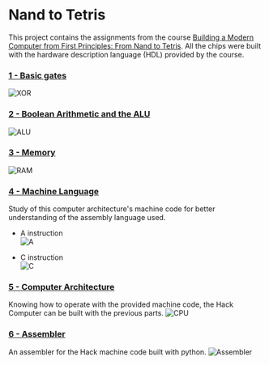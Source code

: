 # Nand to Tetris
This project contains the assignments from the course [Building a Modern Computer from First Principles: From Nand to Tetris](https://www.coursera.org/learn/build-a-computer). All the chips were built with the hardware description language (HDL) provided by the course. <br/>

### [1 - Basic gates](https://github.com/matrodrigues123/nand2Tetris/tree/main/01%20-%20Basic%20Gates)
![XOR](https://user-images.githubusercontent.com/63891336/150401634-18a8a4e9-df22-411e-933d-8b79555b42c4.png)
  
### [2 - Boolean Arithmetic and the ALU](https://github.com/matrodrigues123/nand2Tetris/tree/main/02%20-%20Boolean%20Arithmetic%20and%20the%20ALU)
![ALU](https://user-images.githubusercontent.com/63891336/150402501-e9d2419b-bedb-48bc-8276-7bb7208afd5c.png)

### [3 - Memory](https://github.com/matrodrigues123/nand2Tetris/tree/main/03%20-%20Memory)
![RAM](https://user-images.githubusercontent.com/63891336/150403006-494baadc-5eef-4798-b36c-da4ea228c620.png) 

### [4 - Machine Language](https://github.com/matrodrigues123/nand2Tetris/tree/main/04%20-%20Machine%20Language)
Study of this computer architecture's machine code for better understanding of the assembly language used.
* A instruction <br/>
![A](https://user-images.githubusercontent.com/63891336/150403914-3e5726e3-70ec-4333-a4a4-f8351944d642.png)

* C instruction <br/>
![C](https://user-images.githubusercontent.com/63891336/150403953-6d8f949e-fd51-42a7-84d5-022070b1185d.png)

### [5 - Computer Architecture](https://github.com/matrodrigues123/nand2Tetris/tree/main/05%20-%20Computer%20Architecture)
Knowing how to operate with the provided machine code, the Hack Computer can be built with the previous parts.
![CPU](https://user-images.githubusercontent.com/63891336/150404600-be51724d-862e-466c-81ae-28e84c3d857b.png)

### [6 - Assembler](https://github.com/matrodrigues123/nand2Tetris/tree/main/06%20-%20Assembler)
An assembler for the Hack machine code built with python.
![Assembler](https://user-images.githubusercontent.com/63891336/150405759-7815a725-11c5-4048-8510-9eedec4c067e.png)

